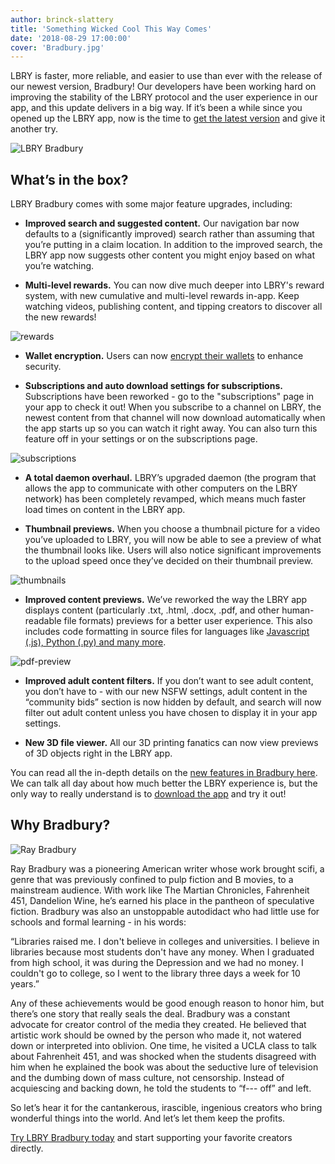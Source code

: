 ```yaml
---
author: brinck-slattery
title: 'Something Wicked Cool This Way Comes'
date: '2018-08-29 17:00:00'
cover: 'Bradbury.jpg'
---
```

LBRY is faster, more reliable, and easier to use than ever with the release of our newest version, Bradbury! Our developers have been working hard on improving the stability of the LBRY protocol and the user experience in our app, and this update delivers in a big way. If it’s been a while since you opened up the LBRY app, now is the time to [get the latest version](https://lbry.io/get) and give it another try.

![LBRY Bradbury](https://spee.ch/2c249b33d9f6564acb4555d5fe4e97f5901e4657/lbry-bradbury.gif)
## What’s in the box?
LBRY Bradbury comes with some major feature upgrades, including:

* **Improved search and suggested content.** Our navigation bar now defaults to a (significantly improved) search rather than assuming that you’re putting in a claim location. In addition to the improved search, the LBRY app now suggests other content you might enjoy based on what you’re watching.

* **Multi-level rewards.** You can now dive much deeper into LBRY's reward system, with new cumulative and multi-level rewards in-app. Keep watching videos, publishing content, and tipping creators to discover all the new rewards!

![rewards](https://spee.ch/34dee02a49fefd7301307f4b95948a0cd8ae7990/rewards-sub-download.jpeg)

* **Wallet encryption.** Users can now [encrypt their wallets](https://www.google.com/url?q=https://lbry.io/faq/wallet-encryption) to enhance security.

* **Subscriptions and auto download settings for subscriptions.** Subscriptions have been reworked - go to the "subscriptions" page in your app to check it out! When you subscribe to a channel on LBRY, the newest content from that channel will now download automatically when the app starts up so you can watch it right away. You can also turn this feature off in your settings or on the subscriptions page.

![subscriptions](https://spee.ch/ea67ed430188092d70af405d05425dd97288124f/subscriptions-page.jpeg)

* **A total daemon overhaul.** LBRY’s upgraded daemon (the program that allows the app to communicate with other computers on the LBRY network) has been completely revamped, which means much faster load times on content in the LBRY app.

* **Thumbnail previews.** When you choose a thumbnail picture for a video you’ve uploaded to LBRY, you will now be able to see a preview of what the thumbnail looks like. Users will also notice significant improvements to the upload speed once they’ve decided on their thumbnail preview.

![thumbnails](https://spee.ch/64d74fe70b627fff863d54b6204ee9ff7fb91baf/thumb-preview.jpeg)

* **Improved content previews.** We’ve reworked the way the LBRY app displays content (particularly .txt, .html, .docx, .pdf, and other human-readable file formats) previews for a better user experience. This also includes code formatting in source files for languages like [Javascript (.js), Python (.py) and many more](https://codemirror.net/mode/).  

![pdf-preview](https://spee.ch/b78059549b8059d42dab5e8dce14cf46581e37fa/pdf-preview.jpeg)

* **Improved adult content filters.** If you don’t want to see adult content, you don’t have to - with our new NSFW settings, adult content in the “community bids” section is now hidden by default, and search will now filter out adult content unless you have chosen to display it in your app settings.

* **New 3D file viewer.** All our 3D printing fanatics can now view previews of 3D objects right in the LBRY app.

You can read all the in-depth details on the [new features in Bradbury here](https://github.com/lbryio/lbry-desktop/releases/tag/v0.24.0). We can talk all day about how much better the LBRY experience is, but the only way to really understand is to [download the app](https://lbry.io/get) and try it out!

## Why Bradbury?
![Ray Bradbury](https://spee.ch/604a76fefad6fbebaf14d7926f62324ff46de3c5/BradburyWide.jpeg)

Ray Bradbury was a pioneering American writer whose work brought scifi, a genre that was previously confined to pulp fiction and B movies, to a mainstream audience. With work like The Martian Chronicles, Fahrenheit 451, Dandelion Wine, he’s earned his place in the pantheon of speculative fiction. Bradbury was also an unstoppable autodidact who had little use for schools and formal learning - in his words: 

“Libraries raised me. I don't believe in colleges and universities. I believe in libraries because most students don't have any money. When I graduated from high school, it was during the Depression and we had no money. I couldn't go to college, so I went to the library three days a week for 10 years.”

Any of these achievements would be good enough reason to honor him, but there’s one story that really seals the deal. Bradbury was a constant advocate for creator control of the media they created. He believed that artistic work should be owned by the person who made it, not watered down or interpreted into oblivion. One time, he visited a UCLA class to talk about Fahrenheit 451, and was shocked when the students disagreed with him when he explained the book was about the seductive lure of television and the dumbing down of mass culture, not censorship. Instead of acquiescing and backing down, he told the students to “f--- off” and left.

So let’s hear it for the cantankerous, irascible, ingenious creators who bring wonderful things into the world. And let’s let them keep the profits.

[Try LBRY Bradbury today](https://lbry.io/get) and start supporting your favorite creators directly.
